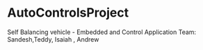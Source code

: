 # AutoControlsProject
Self Balancing vehicle - Embedded and Control Application
Team: Sandesh,Teddy, Isaiah , Andrew


